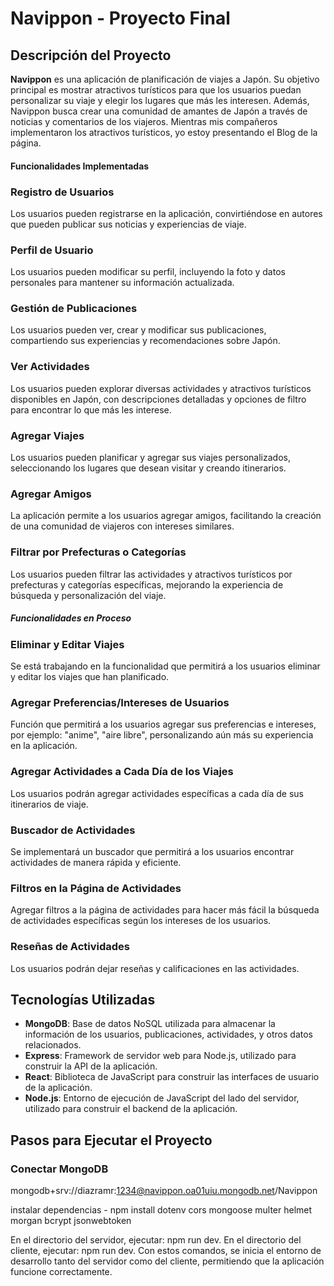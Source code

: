 # Navippon - Proyecto Final

## Descripción del Proyecto

**Navippon** es una aplicación de planificación de viajes a Japón. Su objetivo principal es mostrar atractivos turísticos para que los usuarios puedan personalizar su viaje y elegir los lugares que más les interesen. Además, Navippon busca crear una comunidad de amantes de Japón a través de noticias y comentarios de los viajeros. Mientras mis compañeros implementaron los atractivos turísticos, yo estoy presentando el Blog de la página.

#### Funcionalidades Implementadas

### Registro de Usuarios

Los usuarios pueden registrarse en la aplicación, convirtiéndose en autores que pueden publicar sus noticias y experiencias de viaje.

### Perfil de Usuario

Los usuarios pueden modificar su perfil, incluyendo la foto y datos personales para mantener su información actualizada.

### Gestión de Publicaciones

Los usuarios pueden ver, crear y modificar sus publicaciones, compartiendo sus experiencias y recomendaciones sobre Japón.

### Ver Actividades

Los usuarios pueden explorar diversas actividades y atractivos turísticos disponibles en Japón, con descripciones detalladas y opciones de filtro para encontrar lo que más les interese.

### Agregar Viajes

Los usuarios pueden planificar y agregar sus viajes personalizados, seleccionando los lugares que desean visitar y creando itinerarios.

### Agregar Amigos

La aplicación permite a los usuarios agregar amigos, facilitando la creación de una comunidad de viajeros con intereses similares.

### Filtrar por Prefecturas o Categorías

Los usuarios pueden filtrar las actividades y atractivos turísticos por prefecturas y categorías específicas, mejorando la experiencia de búsqueda y personalización del viaje.

##### Funcionalidades en Proceso

### Eliminar y Editar Viajes

Se está trabajando en la funcionalidad que permitirá a los usuarios eliminar y editar los viajes que han planificado.

### Agregar Preferencias/Intereses de Usuarios

Función que permitirá a los usuarios agregar sus preferencias e intereses, por ejemplo: "anime", "aire libre", personalizando aún más su experiencia en la aplicación.

### Agregar Actividades a Cada Día de los Viajes

Los usuarios podrán agregar actividades específicas a cada día de sus itinerarios de viaje.

### Buscador de Actividades

Se implementará un buscador que permitirá a los usuarios encontrar actividades de manera rápida y eficiente.

### Filtros en la Página de Actividades

Agregar filtros a la página de actividades para hacer más fácil la búsqueda de actividades específicas según los intereses de los usuarios.

### Reseñas de Actividades

Los usuarios podrán dejar reseñas y calificaciones en las actividades.

## Tecnologías Utilizadas

- **MongoDB**: Base de datos NoSQL utilizada para almacenar la información de los usuarios, publicaciones, actividades, y otros datos relacionados.
- **Express**: Framework de servidor web para Node.js, utilizado para construir la API de la aplicación.
- **React**: Biblioteca de JavaScript para construir las interfaces de usuario de la aplicación.
- **Node.js**: Entorno de ejecución de JavaScript del lado del servidor, utilizado para construir el backend de la aplicación.

## Pasos para Ejecutar el Proyecto

### Conectar MongoDB

mongodb+srv://diazramr:1234@navippon.oa01uiu.mongodb.net/Navippon

instalar dependencias - npm install dotenv cors mongoose multer helmet morgan bcrypt jsonwebtoken

En el directorio del servidor, ejecutar: npm run dev.
En el directorio del cliente, ejecutar: npm run dev.
Con estos comandos, se inicia el entorno de desarrollo tanto del servidor como del cliente, permitiendo que la aplicación funcione correctamente.
